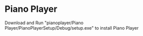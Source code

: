 # Piano Player

Download and Run "pianoplayer/Piano Player/PianoPlayerSetup/Debug/setup.exe" to install Piano Player
